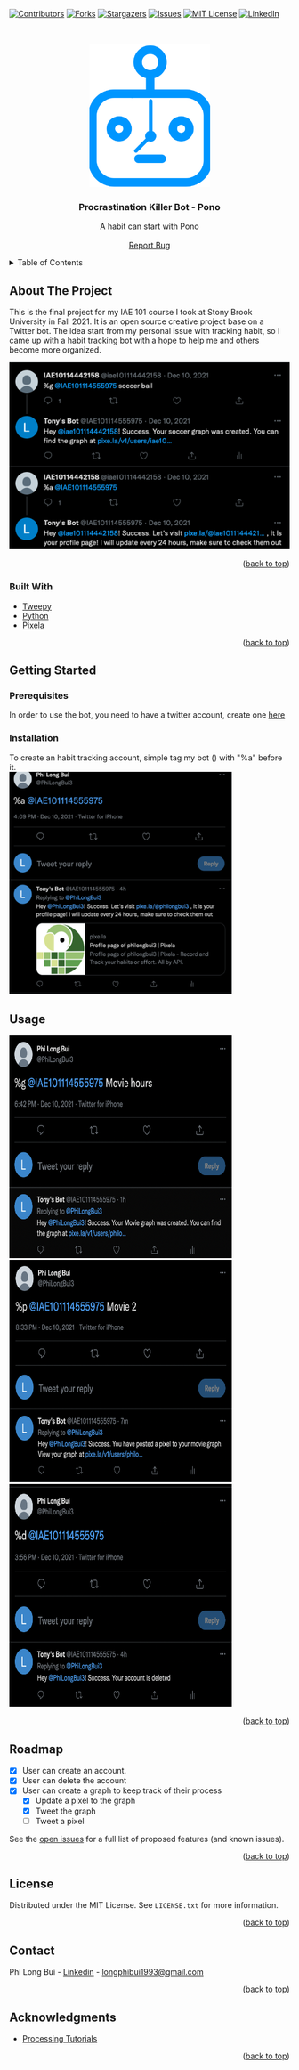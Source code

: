 <div id="top"></div>

<!-- PROJECT SHIELDS -->
<!--
*** I'm using markdown "reference style" links for readability.
*** Reference links are enclosed in brackets [ ] instead of parentheses ( ).
*** See the bottom of this document for the declaration of the reference variables
*** for contributors-url, forks-url, etc. This is an optional, concise syntax you may use.
*** https://www.markdownguide.org/basic-syntax/#reference-style-links
-->
[![Contributors][contributors-shield]][contributors-url]
[![Forks][forks-shield]][forks-url]
[![Stargazers][stars-shield]][stars-url]
[![Issues][issues-shield]][issues-url]
[![MIT License][license-shield]][license-url]
[![LinkedIn][linkedin-shield]][linkedin-url]

<!-- PROJECT LOGO -->
<br />
<div align="center">
  <p>
    <img src="img/icon.png" alt="Logo" width="217" height="258">
 </p>

<h3 align="center">Procrastination Killer Bot - Pono</h3>

  <p align="center">
    A habit can start with Pono
    <!--<br />
    <a href="https://github.com/github_username/repo_name"><strong>Explore the docs »</strong></a>-->
    <br />
    <br />
<!--     <a href="https://drive.google.com/uc?export=download&id=1rY_OOOybkd8zDA7SwHek3I6_Cy2AyheE">Download Demo</a>
    · -->
    <a href="https://github.com/tonybuii2003/TwitterBot/issues">Report Bug</a>
    <!--·
    <a href="https://github.com/github_username/repo_name/issues">Request Feature</a>
    -->
  </p>
</div>

<!-- TABLE OF CONTENTS -->
<details>
  <summary>Table of Contents</summary>
  <ol>
    <li>
      <a href="#about-the-project">About The Project</a>
      <ul>
        <li><a href="#built-with">Built With</a></li>
      </ul>
    </li>
    <li>
      <a href="#getting-started">Getting Started</a>
      <ul>
        <li><a href="#prerequisites">Prerequisites</a></li>
        <li><a href="#installation">Installation</a></li>
      </ul>
    </li>
    <li><a href="#usage">Usage</a></li>
    <li><a href="#roadmap">Roadmap</a></li>
    <!--<li><a href="#contributing">Contributing</a></li>-->
    <li><a href="#license">License</a></li>
    <li><a href="#contact">Contact</a></li>
    <li><a href="#acknowledgments">Acknowledgments</a></li>
  </ol>
</details>



<!-- ABOUT THE PROJECT -->
## About The Project
This is the final project for my IAE 101 course I took at Stony Brook University in Fall 2021. It is an open source creative project base on a Twitter bot.
The idea start from my personal issue with tracking habit, so I came up with a habit tracking bot with a hope to help me and others become more organized. 

[![Product Name Screen Shot][product-screenshot]](img/screenshot.png)

<p align="right">(<a href="#top">back to top</a>)</p>

### Built With

<!--* [Next.js](https://nextjs.org/) -->
* [Tweepy](https://www.tweepy.org/)
* [Python](https://www.python.org/)
* [Pixela](https://pixe.la/)

<p align="right">(<a href="#top">back to top</a>)</p>



<!-- GETTING STARTED -->
## Getting Started
### Prerequisites

In order to use the bot, you need to have a twitter account, create one [here](https://twitter.com)

### Installation
To create an habit tracking account, simple tag my bot () with "%a" before it. <br /> 
<img src="img/create.png" alt="Create an account" width="400" height="400">
<!--
1. Get a free API Key at [https://example.com](https://example.com)
2. Clone the repo
   ```sh
   git clone https://github.com/github_username/repo_name.git
   ```
3. Install NPM packages
   ```sh
   npm install
   ```
4. Enter your API in `config.js`
   ```js
   const API_KEY = 'ENTER YOUR API';
   ```

<p align="right">(<a href="#top">back to top</a>)</p>
-->


<!-- USAGE EXAMPLES -->
## Usage

<img src="img/graph.png" alt="Create an account" width="400" height="400">
<img src="img/post.png" alt="Create an account" width="400" height="400">
<img src="img/delete.png" alt="Create an account" width="400" height="400">

<p align="right">(<a href="#top">back to top</a>)</p>



<!-- ROADMAP -->
## Roadmap

- [x] User can create an account.
- [x] User can delete the account
- [x] User can create a graph to keep track of their process
    - [x] Update a pixel to the graph
    - [x] Tweet the graph 
    - [ ] Tweet a pixel

See the [open issues](https://github.com/tonybuii2003/Twitter/issues) for a full list of proposed features (and known issues).

<p align="right">(<a href="#top">back to top</a>)</p>


<!-- LICENSE -->
## License

Distributed under the MIT License. See `LICENSE.txt` for more information.

<p align="right">(<a href="#top">back to top</a>)</p>

<!-- CONTACT -->
## Contact

Phi Long Bui - [Linkedin](https://www.linkedin.com/in/tonybui2003) - longphibui1993@gmail.com

<p align="right">(<a href="#top">back to top</a>)</p>



<!-- ACKNOWLEDGMENTS -->
## Acknowledgments

* [Processing Tutorials](https://processing.org/tutorials)

<p align="right">(<a href="#top">back to top</a>)</p>



<!-- MARKDOWN LINKS & IMAGES -->
<!-- https://www.markdownguide.org/basic-syntax/#reference-style-links -->
[contributors-shield]: https://img.shields.io/github/contributors/tonybuii2003/TwitterBot.svg?style=for-the-badge
[contributors-url]: https://github.com/tonybuii2003/TwitterBot/graphs/contributors
[forks-shield]: https://img.shields.io/github/forks/tonybuii2003/TwitterBot.svg?style=for-the-badge
[forks-url]: https://github.com/tonybuii2003/TwitterBot/network/members
[stars-shield]: https://img.shields.io/github/stars/tonybuii2003/TwitterBot.svg?style=for-the-badge
[stars-url]: https://github.com/tonybuii2003/TwitterBot/stargazers
[issues-shield]: https://img.shields.io/github/issues/tonybuii2003/TwitterBot.svg?style=for-the-badge
[issues-url]: https://github.com/tonybuii2003/TwitterBot/issues
[license-shield]: https://img.shields.io/github/license/tonybuii2003/TwitterBot.svg?style=for-the-badge
[license-url]: https://github.com/tonybuii2003/TwitterBot/blob/main/LICENSE
[linkedin-shield]: https://img.shields.io/badge/-LinkedIn-blue.svg?style=for-the-badge&logo=linkedin&colorB=555
[linkedin-url]: https://www.linkedin.com/in/tonybui2003
[product-screenshot]: img/screenshot1.png
